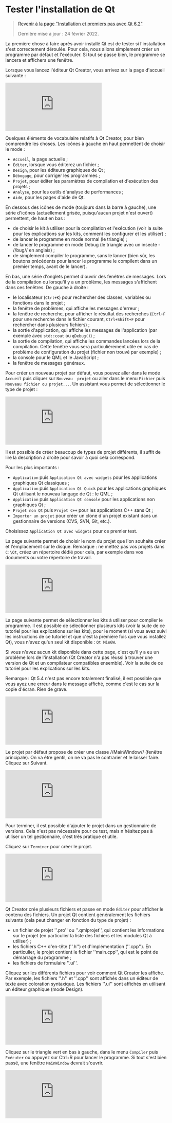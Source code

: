 # Tester l'installation de Qt

> [Revenir à la page "Installation et premiers pas avec Qt 6.2"](README.md)
> 
> Dernière mise à jour : 24 février 2022.

La première chose à faire après avoir installé Qt est de tester si l'installation s'est correctement déroulée. 
Pour cela, nous allons simplement créer un programme par défaut et l'exécuter. Si tout se passe bien, le 
programme se lancera et affichera une fenêtre.

Lorsque vous lancez l'éditeur Qt Creator, vous arrivez sur la page d'accueil suivante :

![Page d'acceuil](http://guillaume.belz.free.fr/lib/exe/fetch.php?w=500&media=install_10.png)

Quelques éléments de vocabulaire relatifs à Qt Creator, pour bien comprendre les choses. Les icônes à gauche 
en haut permettent de choisir le mode : 

  * `Accueil`, la page actuelle ;
  * `Éditer`, lorsque vous éditerez un fichier ;
  * `Design`, pour les éditeurs graphiques de Qt ;
  * `Débogage`, pour corriger les programmes ;
  * `Projet`, pour éditer les paramètres de compilation et d'exécution des projets ;
  * `Analyse`, pour les outils d'analyse de performances ;
  * `Aide`, pour les pages d'aide de Qt.

En dessous des icônes de mode (toujours dans la barre à gauche), une série d'icônes (actuellement grisée, 
puisqu'aucun projet n'est ouvert) permettent, de haut en bas :

  * de choisir le kit à utiliser pour la compilation et l'exécution (voir la suite pour les explications sur 
  les kits, comment les configurer et les utiliser) ;
  * de lancer le programme en mode normal (le triangle) ;
  * de lancer le programme en mode Debug (le triangle avec un insecte - //bug// en anglais) ;
  * de simplement compiler le programme, sans le lancer (bien sûr, les boutons précédents pour lancer le 
  programme le compilent dans un premier temps, avant de le lancer).

En bas, une série d'onglets permet d'ouvrir des fenêtres de messages. Lors de la compilation ou lorsqu'il 
y a un problème, les messages s'affichent dans ces fenêtres. De gauche à droite :

  * le localisateur (`Ctrl+K`) pour rechercher des classes, variables ou fonctions dans le projet ;
  * la fenêtre de problèmes, qui affiche les messages d'erreur ;
  * la fenêtre de recherche, pour afficher le résultat des recherches (`Ctrl+F` pour une recherche dans le 
  fichier courant, `Ctrl+Shift+F` pour rechercher dans plusieurs fichiers) ;
  * la sortie d'application, qui affiche les messages de l'application (par exemple avec `std::cout` ou `qDebug()`) ;
  * la sortie de compilation, qui affiche les commandes lancées lors de la compilation. Cette fenêtre vous 
  sera particulièrement utile en cas de problème de configuration du projet (fichier non trouvé par exemple) ;
  * la console pour le QML et le JavaScript ;
  * la fenêtre de messages généraux.

Pour créer un nouveau projet par défaut, vous pouvez aller dans le mode `Accueil` puis cliquer sur `Nouveau 
projet` ou aller dans le menu `Fichier` puis `Nouveau fichier ou projet...`. Un assistant vous permet de sélectionner 
le type de projet :

![Page d'acceuil](http://guillaume.belz.free.fr/lib/exe/fetch.php?media=install_11.png)

Il est possible de créer beaucoup de types de projet différents, il suffit de lire la description à droite pour 
savoir à quoi cela correspond.

Pour les plus importants :

  * `Application` puis `Application Qt avec widgets` pour les applications graphiques Qt classiques ;
  * `Application` puis `Application Qt Quick` pour les applications graphiques Qt utilisant le nouveau langage de Qt : le QML ;
  * `Application` puis `Application Qt console` pour les applications non graphiques Qt ;
  * `Projet non Qt` puis `Projet C++` pour les applications C++ sans Qt ;
  * `Importer un projet` pour créer un clone d'un projet existant dans un gestionnaire de versions (CVS, SVN, Git, etc.).

Choisissez `Application Qt avec widgets` pour ce premier test.

La page suivante permet de choisir le nom du projet que l'on souhaite créer et l'emplacement sur le disque. 
Remarque : ne mettez pas vos projets dans `C:\Qt`, créez un répertoire dédié pour cela, par exemple dans vos 
documents ou votre répertoire de travail.

![Page d'acceuil](http://guillaume.belz.free.fr/lib/exe/fetch.php?media=install_12.png)

La page suivante permet de sélectionner les kits à utiliser pour compiler le programme. Il est possible de 
sélectionner plusieurs kits (voir la suite de ce tutoriel pour les explications sur les kits), pour le moment 
(si vous avez suivi les instructions de ce tutoriel et que c'est la première fois que vous installez Qt), vous 
n'avez qu'un seul kit disponible : `Qt MinGW`.

Si vous n'avez aucun kit disponible dans cette page, c'est qu'il y a eu un problème lors de l'installation (Qt 
Creator n'a pas réussi à trouver une version de Qt et un compilateur compatibles ensemble). Voir la suite de ce 
tutoriel pour les explications sur les kits.

Remarque : Qt 5.4 n'est pas encore totalement finalisé, il est possible que vous ayez une erreur dans le message
affiché, comme c'est le cas sur la copie d'écran. Rien de grave.

![Page d'acceuil](http://guillaume.belz.free.fr/lib/exe/fetch.php?media=install_13.png)

Le projet par défaut propose de créer une classe //MainWindow// (fenêtre principale). On va être gentil, on ne va 
pas le contrarier et le laisser faire. Cliquez sur Suivant.

![Page d'acceuil](http://guillaume.belz.free.fr/lib/exe/fetch.php?media=install_14.png)

Pour terminer, il est possible d'ajouter le projet dans un gestionnaire de versions. Cela n'est pas nécessaire 
pour ce test, mais n'hésitez pas à utiliser un tel gestionnaire, c'est très pratique et utile.

Cliquez sur `Terminer` pour créer le projet.

![Page d'acceuil](http://guillaume.belz.free.fr/lib/exe/fetch.php?media=install_15.png)

Qt Creator crée plusieurs fichiers et passe en mode `Éditer` pour afficher le contenu des fichiers. Un projet
Qt contient généralement les fichiers suivants (cela peut changer en fonction du type de projet) :

  * un fichier de projet ''.pro'' ou ''.qmlprojet'', qui contient les informations sur le projet (en particulier 
  la liste des fichiers et les modules Qt à utiliser) ;
  * les fichiers C++ d'en-tête (''.h'') et d'implémentation (''.cpp''). En particulier, le projet contient le 
  fichier ''main.cpp'', qui est le point de démarrage du programme ;
  * les fichiers de formulaire ''.ui''.

Cliquez sur les différents fichiers pour voir comment Qt Creator les affiche. Par exemple, les fichiers ''.h'' et 
''.cpp'' sont affichés dans un éditeur de texte avec coloration syntaxique. Les fichiers ''.ui'' sont affichés en 
utilisant un éditeur graphique (mode Design).

![Page d'acceuil](http://guillaume.belz.free.fr/lib/exe/fetch.php?media=install_16.png)

Cliquez sur le triangle vert en bas à gauche, dans le menu `Compiler` puis `Exécuter` ou appuyez sur Ctrl+R pour 
lancer le programme. Si tout s'est bien passé, une fenêtre `MainWindow` devrait s'ouvrir.

![Page d'acceuil](http://guillaume.belz.free.fr/lib/exe/fetch.php?media=install_17.png)
